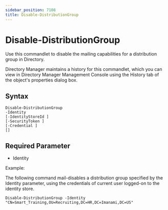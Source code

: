```yaml
---
sidebar_position: 7108
title: Disable-DistributionGroup
---
```


# Disable-DistributionGroup

Use this commandlet to disable the mailing capabilities for a distribution group in Directory.

Directory Manager maintains a history for this commandlet, which you can view in Directory Manager Management Console using the History tab of the object's properties dialog box.

## Syntax

```
Disable-DistributionGroup  
-Identity   
[-IdentityStoreId ]  
[-SecurityToken ]  
[-Credential ]  
[]
```
## Required Parameter

* Identity

Example:

The following command mail-disables a distribution group specified by the Identity parameter, using the credentials of current user logged-on to the identity store.

```
Disable-DistributionGroup -Identity "CN=Smart_Training,OU=Recruiting,DC=HR,DC=Imanami,DC=US"
```
